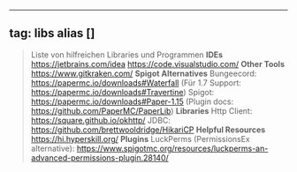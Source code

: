 
---
tag: libs
alias []
---

> Liste von hilfreichen Libraries und Programmen
**IDEs**
https://jetbrains.com/idea
https://code.visualstudio.com/
**Other Tools**
https://www.gitkraken.com/
**Spigot Alternatives**
Bungeecord: https://papermc.io/downloads#Waterfall (Für 1.7 Support: https://papermc.io/downloads#Travertine)
Spigot: https://papermc.io/downloads#Paper-1.15 (Plugin docs: https://github.com/PaperMC/PaperLib)
**Libraries**
Http Client: https://square.github.io/okhttp/
JDBC: https://github.com/brettwooldridge/HikariCP
**Helpful Resources**
https://hi.hyperskill.org/
**Plugins**
LuckPerms (PermissionsEx alternative): https://www.spigotmc.org/resources/luckperms-an-advanced-permissions-plugin.28140/
